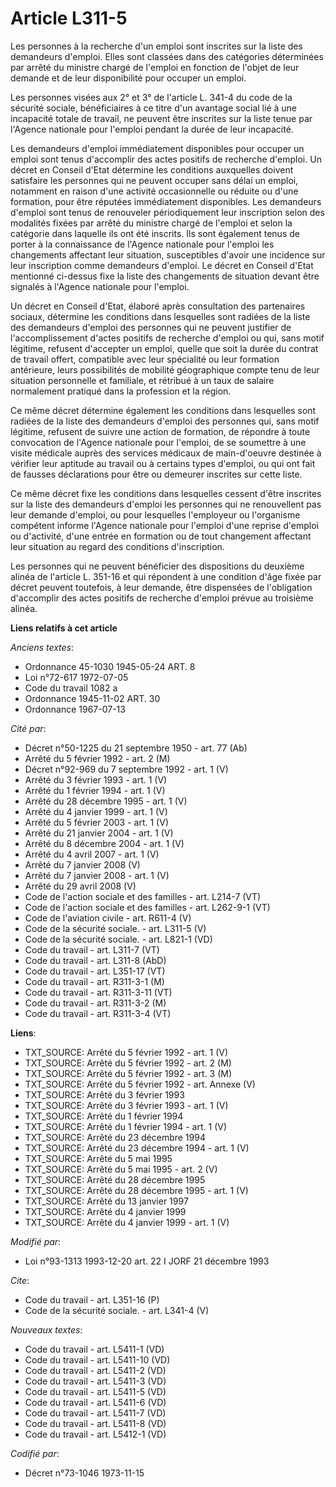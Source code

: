 # Article L311-5

Les personnes à la recherche d'un emploi sont inscrites sur la liste des demandeurs d'emploi. Elles sont classées dans des
catégories déterminées par arrêté du ministre chargé de l'emploi en fonction de l'objet de leur demande et de leur
disponibilité pour occuper un emploi.

Les personnes visées aux 2° et 3° de l'article L. 341-4 du code de la sécurité sociale, bénéficiaires à ce titre d'un
avantage social lié à une incapacité totale de travail, ne peuvent être inscrites sur la liste tenue par l'Agence nationale
pour l'emploi pendant la durée de leur incapacité.

Les demandeurs d'emploi immédiatement disponibles pour occuper un emploi sont tenus d'accomplir des actes positifs de
recherche d'emploi. Un décret en Conseil d'Etat détermine les conditions auxquelles doivent satisfaire les personnes qui ne
peuvent occuper sans délai un emploi, notamment en raison d'une activité occasionnelle ou réduite ou d'une formation, pour
être réputées immédiatement disponibles. Les demandeurs d'emploi sont tenus de renouveler périodiquement leur inscription
selon des modalités fixées par arrêté du ministre chargé de l'emploi et selon la catégorie dans laquelle ils ont été
inscrits. Ils sont également tenus de porter à la connaissance de l'Agence nationale pour l'emploi les changements affectant
leur situation, susceptibles d'avoir une incidence sur leur inscription comme demandeurs d'emploi. Le décret en Conseil
d'Etat mentionné ci-dessus fixe la liste des changements de situation devant être signalés à l'Agence nationale pour
l'emploi.

Un décret en Conseil d'Etat, élaboré après consultation des partenaires sociaux, détermine les conditions dans lesquelles
sont radiées de la liste des demandeurs d'emploi des personnes qui ne peuvent justifier de l'accomplissement d'actes positifs
de recherche d'emploi ou qui, sans motif légitime, refusent d'accepter un emploi, quelle que soit la durée du contrat de
travail offert, compatible avec leur spécialité ou leur formation antérieure, leurs possibilités de mobilité géographique
compte tenu de leur situation personnelle et familiale, et rétribué à un taux de salaire normalement pratiqué dans la
profession et la région.

Ce même décret détermine également les conditions dans lesquelles sont radiées de la liste des demandeurs d'emploi des
personnes qui, sans motif légitime, refusent de suivre une action de formation, de répondre à toute convocation de l'Agence
nationale pour l'emploi, de se soumettre à une visite médicale auprès des services médicaux de main-d'oeuvre destinée à
vérifier leur aptitude au travail ou à certains types d'emploi, ou qui ont fait de fausses déclarations pour être ou demeurer
inscrites sur cette liste.

Ce même décret fixe les conditions dans lesquelles cessent d'être inscrites sur la liste des demandeurs d'emploi les
personnes qui ne renouvellent pas leur demande d'emploi, ou pour lesquelles l'employeur ou l'organisme compétent informe
l'Agence nationale pour l'emploi d'une reprise d'emploi ou d'activité, d'une entrée en formation ou de tout changement
affectant leur situation au regard des conditions d'inscription.

Les personnes qui ne peuvent bénéficier des dispositions du deuxième alinéa de l'article L. 351-16 et qui répondent à une
condition d'âge fixée par décret peuvent toutefois, à leur demande, être dispensées de l'obligation d'accomplir des actes
positifs de recherche d'emploi prévue au troisième alinéa.

**Liens relatifs à cet article**

_Anciens textes_:

  - Ordonnance 45-1030 1945-05-24 ART. 8
  - Loi n°72-617 1972-07-05
  - Code du travail 1082 a
  - Ordonnance 1945-11-02 ART. 30
  - Ordonnance 1967-07-13

_Cité par_:

  - Décret n°50-1225 du 21 septembre 1950 - art. 77 (Ab)
  - Arrêté du 5 février 1992 - art. 2 (M)
  - Décret n°92-969 du 7 septembre 1992 - art. 1 (V)
  - Arrêté du 3 février 1993 - art. 1 (V)
  - Arrêté du 1 février 1994 - art. 1 (V)
  - Arrêté du 28 décembre 1995 - art. 1 (V)
  - Arrêté du 4 janvier 1999 - art. 1 (V)
  - Arrêté du 5 février 2003 - art. 1 (V)
  - Arrêté du 21 janvier 2004 - art. 1 (V)
  - Arrêté du 8 décembre 2004 - art. 1 (V)
  - Arrêté du 4 avril 2007 - art. 1 (V)
  - Arrêté du 7 janvier 2008 (V)
  - Arrêté du 7 janvier 2008 - art. 1 (V)
  - Arrêté du 29 avril 2008 (V)
  - Code de l'action sociale et des familles - art. L214-7 (VT)
  - Code de l'action sociale et des familles - art. L262-9-1 (VT)
  - Code de l'aviation civile - art. R611-4 (V)
  - Code de la sécurité sociale. - art. L311-5 (V)
  - Code de la sécurité sociale. - art. L821-1 (VD)
  - Code du travail - art. L311-7 (VT)
  - Code du travail - art. L311-8 (AbD)
  - Code du travail - art. L351-17 (VT)
  - Code du travail - art. R311-3-1 (M)
  - Code du travail - art. R311-3-11 (VT)
  - Code du travail - art. R311-3-2 (M)
  - Code du travail - art. R311-3-4 (VT)

**Liens**:

  - TXT_SOURCE: Arrêté du 5 février 1992 - art. 1 (V)
  - TXT_SOURCE: Arrêté du 5 février 1992 - art. 2 (M)
  - TXT_SOURCE: Arrêté du 5 février 1992 - art. 3 (M)
  - TXT_SOURCE: Arrêté du 5 février 1992 - art. Annexe (V)
  - TXT_SOURCE: Arrêté du 3 février 1993
  - TXT_SOURCE: Arrêté du 3 février 1993 - art. 1 (V)
  - TXT_SOURCE: Arrêté du 1 février 1994
  - TXT_SOURCE: Arrêté du 1 février 1994 - art. 1 (V)
  - TXT_SOURCE: Arrêté du 23 décembre 1994
  - TXT_SOURCE: Arrêté du 23 décembre 1994 - art. 1 (V)
  - TXT_SOURCE: Arrêté du 5 mai 1995
  - TXT_SOURCE: Arrêté du 5 mai 1995 - art. 2 (V)
  - TXT_SOURCE: Arrêté du 28 décembre 1995
  - TXT_SOURCE: Arrêté du 28 décembre 1995 - art. 1 (V)
  - TXT_SOURCE: Arrêté du 13 janvier 1997
  - TXT_SOURCE: Arrêté du 4 janvier 1999
  - TXT_SOURCE: Arrêté du 4 janvier 1999 - art. 1 (V)

_Modifié par_:

  - Loi n°93-1313 1993-12-20 art. 22 I JORF 21 décembre 1993

_Cite_:

  - Code du travail - art. L351-16 (P)
  - Code de la sécurité sociale. - art. L341-4 (V)

_Nouveaux textes_:

  - Code du travail - art. L5411-1 (VD)
  - Code du travail - art. L5411-10 (VD)
  - Code du travail - art. L5411-2 (VD)
  - Code du travail - art. L5411-3 (VD)
  - Code du travail - art. L5411-5 (VD)
  - Code du travail - art. L5411-6 (VD)
  - Code du travail - art. L5411-7 (VD)
  - Code du travail - art. L5411-8 (VD)
  - Code du travail - art. L5412-1 (VD)

_Codifié par_:

  - Décret n°73-1046 1973-11-15
